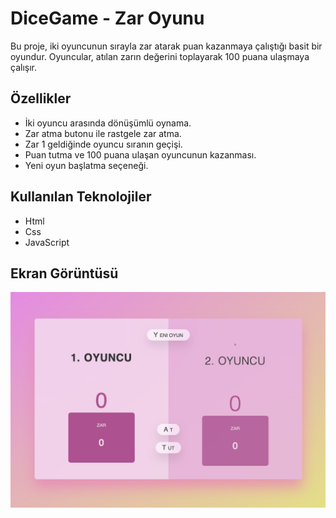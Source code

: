 # DiceGame - Zar Oyunu

Bu proje, iki oyuncunun sırayla zar atarak puan kazanmaya çalıştığı basit bir oyundur. Oyuncular, atılan zarın değerini toplayarak 100 puana ulaşmaya çalışır.

## Özellikler

- İki oyuncu arasında dönüşümlü oynama.
- Zar atma butonu ile rastgele zar atma.
- Zar 1 geldiğinde oyuncu sıranın geçişi.
- Puan tutma ve 100 puana ulaşan oyuncunun kazanması.
- Yeni oyun başlatma seçeneği.

## Kullanılan Teknolojiler

- Html
- Css
- JavaScript

## Ekran Görüntüsü

![](dice.png)
